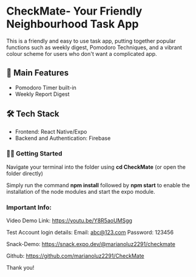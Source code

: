 # CheckMate- Your Friendly Neighbourhood Task App
This is a friendly and easy to use task app, putting together popular functions such as weekly digest, Pomodoro Techniques, and a vibrant colour scheme for users who don't want a complicated app.

## 🚀 Main Features

- Pomodoro Timer built-in
- Weekly Report Digest

## 🛠️ Tech Stack

- Frontend: React Native/Expo
- Backend and Authentication: Firebase

### 🧑‍💻 Getting Started

Navigate your terminal into the folder using **cd CheckMate** (or open the folder directly)

Simply run the command **npm install** followed by **npm start** to enable the installation of the node modules and start the expo module.

### Important Info:
Video Demo Link: https://youtu.be/Y8R5aoUMSgg

Test Account login details:
Email: abc@123.com
Password: 123456

Snack-Demo: https://snack.expo.dev/@marianoluz2291/checkmate

Github: https://github.com/marianoluz2291/CheckMate

Thank you!

